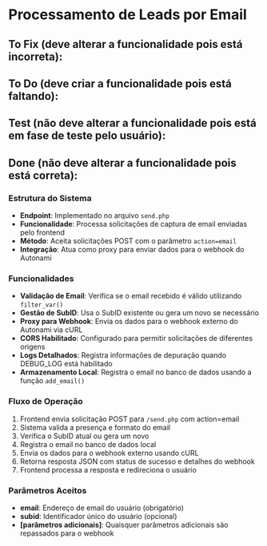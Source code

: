 # Processamento de Leads por Email

## To Fix (deve alterar a funcionalidade pois está incorreta):



## To Do (deve criar a funcionalidade pois está faltando):

## Test (não deve alterar a funcionalidade pois está em fase de teste pelo usuário):

## Done (não deve alterar a funcionalidade pois está correta):

### Estrutura do Sistema

- **Endpoint**: Implementado no arquivo `send.php`
- **Funcionalidade**: Processa solicitações de captura de email enviadas pelo
  frontend
- **Método**: Aceita solicitações POST com o parâmetro `action=email`
- **Integração**: Atua como proxy para enviar dados para o webhook do Autonami

### Funcionalidades

- **Validação de Email**: Verifica se o email recebido é válido utilizando
  `filter_var()`
- **Gestão de SubID**: Usa o SubID existente ou gera um novo se necessário
- **Proxy para Webhook**: Envia os dados para o webhook externo do Autonami via
  cURL
- **CORS Habilitado**: Configurado para permitir solicitações de diferentes
  origens
- **Logs Detalhados**: Registra informações de depuração quando DEBUG_LOG está
  habilitado
- **Armazenamento Local**: Registra o email no banco de dados usando a função
  `add_email()`
### Fluxo de Operação

1. Frontend envia solicitação POST para `/send.php` com action=email
2. Sistema valida a presença e formato do email
3. Verifica o SubID atual ou gera um novo
4. Registra o email no banco de dados local
5. Envia os dados para o webhook externo usando cURL
6. Retorna resposta JSON com status de sucesso e detalhes do webhook
7. Frontend processa a resposta e redireciona o usuário

### Parâmetros Aceitos

- **email**: Endereço de email do usuário (obrigatório)
- **subid**: Identificador único do usuário (opcional)
- **[parâmetros adicionais]**: Quaisquer parâmetros adicionais são repassados
  para o webhook
